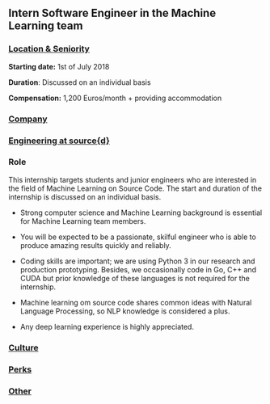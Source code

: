 Intern Software Engineer in the Machine Learning team
------------------------------------------

### [Location & Seniority](../madrid-location-seniority-section.md)

**Starting date:** 1st of July 2018

**Duration**: Discussed on an individual basis

**Compensation:** 1,200 Euros/month + providing accommodation

### [Company](../company-section.md)

### [Engineering at source{d}](../engineering-section.md)

### Role

This internship targets students and junior engineers who are interested in the field of Machine Learning on Source Code. The start and duration of the internship is discussed on an individual basis.

- Strong computer science and Machine Learning background is essential for Machine Learning team members. 

- You will be expected to be a passionate, skilful engineer who is able to produce amazing results quickly and reliably. 

- Coding skills are important; we are using Python 3 in our research and production prototyping. Besides, we occasionally code in Go, C++ and CUDA but prior knowledge of these languages is not required for the internship. 

- Machine learning om source code shares common ideas with Natural Language Processing, so NLP knowledge is considered a plus.

- Any deep learning experience is highly appreciated.

### [Culture](../culture-section.md)

### [Perks](../perks-section.md)

### [Other](../other-section.md)
